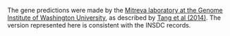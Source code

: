 [//]: # (Created by ./bin/manage_files.pl from ./species/Necator_americanus/PRJNA72135/Necator_americanus_PRJNA72135.annotation.html on Thu Jun 11 13:44:55 2020)
The gene predictions were made by the [Mitreva laboratory at the Genome Institute of Washington University](http://genome.wustl.edu/people/groups/detail/mitreva-lab/), as described by [Tang et al (2014)](http://europepmc.org/abstract/MED/24441737). The version represented here is consistent with the INSDC records.
